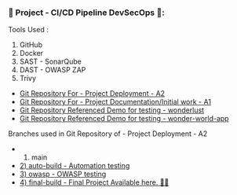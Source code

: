 ### 🦦 Project - CI/CD Pipeline DevSecOps 🔧:

Tools Used :
1) GitHub
2) Docker
3) SAST - SonarQube
4) DAST - OWASP ZAP
5) Trivy

- [Git Repository For - Project Deployment - A2](https://github.com/DITISS-AUG24-PROJECT/A2)
- [Git Repository For - Project Documentation/Initial work - A1](https://github.com/DITISS-AUG24-PROJECT/A1)
- [Git Repository Referenced Demo for testing - wonderlust](https://github.com/DITISS-AUG24-PROJECT/wanderlust)
- [Git Repository Referenced Demo for testing - wonder-world-app](https://github.com/DITISS-AUG24-PROJECT/wonder-world-app)


Branches used in Git Repository of - Project Deployment - A2
- 1) main
- [2) auto-build - Automation testing](https://github.com/DITISS-AUG24-PROJECT/A2/tree/auto-build)
- [3) owasp - OWASP testing](https://github.com/DITISS-AUG24-PROJECT/A2/tree/owasp)
- [4) final-build - Final Project Available here. 🔧🦦](https://github.com/DITISS-AUG24-PROJECT/A2/tree/final-build)

